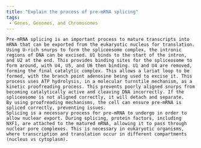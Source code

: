 ```yaml
---
title: "Explain the process of pre-mRNA splicing"
tags:
 - Genes, Genomes, and Chromosomes
---
```


    Pre-mRNA splicing is an important process to mature transcripts into mRNA that can be exported from the eukaryotic nucleus for translation. 
    Using U-rich snurps to form the spliceosome complex, the intronic regions of DNA can be excised. U1 binds to the start of the intron, and U2 at the end. This provides binding sites for the spliceosome to form around, with U4, U5, and U6 then binding. U1 and U4 are removed, forming the final catalytic complex. This allows a lariat loop to be formed, with the branch point adenosine being used to excise it. This process uses ATP hydrolysis, in a molecular turnstile mechanism, as a kinetic proofreading process. This prevents poorly aligned snurps from becoming catalytically active and cleaving DNA incorrectly. If the spliceosome is not aligned correctly, it will detach and separate. 
    By using proofreading mechanisms, the cell can ensure pre-mRNA is spliced correctly, preventing issues. 
    Splicing is a necessary process for pre-mRNA to undergo in order to allow nuclear export. During splicing, protein factors, including NXF1, are attached to the matured mRNA, allowing it to pass through nuclear pore complexes. This is necessary in eukaryotic organisms, where transcription and translation occur in different compartments (nucleus vs cytoplasm). 
